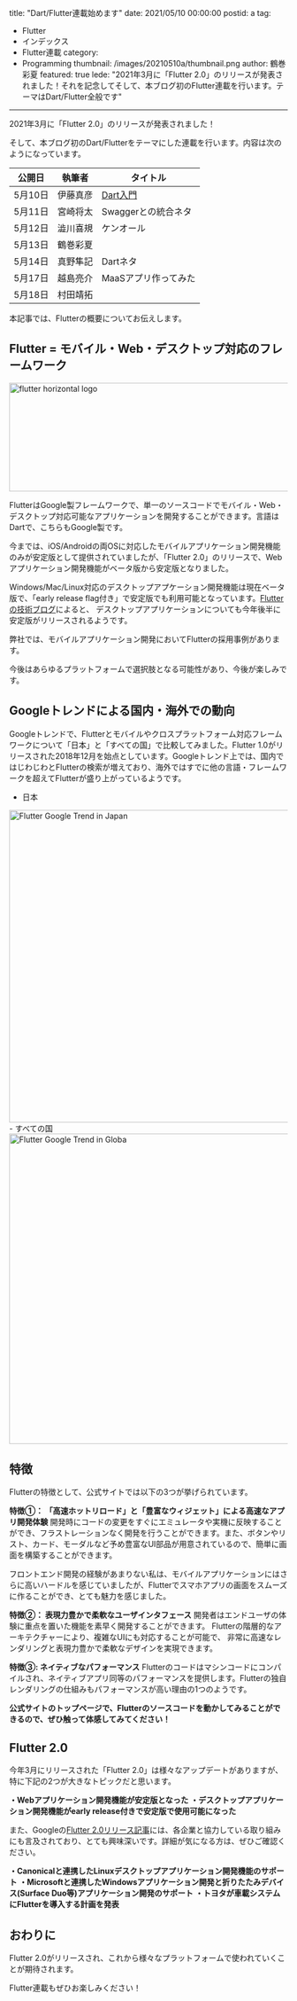 title: "Dart/Flutter連載始めます"
date: 2021/05/10 00:00:00
postid: a
tag:
  - Flutter
  - インデックス
  - Flutter連載
category:
  - Programming
thumbnail: /images/20210510a/thumbnail.png
author: 鶴巻彩夏
featured: true
lede: "2021年3月に「Flutter 2.0」のリリースが発表されました！それを記念してそして、本ブログ初のFlutter連載を行います。テーマはDart/Flutter全般です"
---

2021年3月に「Flutter 2.0」のリリースが発表されました！

そして、本ブログ初のDart/Flutterをテーマにした連載を行います。内容は次のようになっています。

|公開日|執筆者|タイトル|
|---|---|---|
|5月10日|伊藤真彦| [Dart入門](/articles/20210510b/) |
|5月11日|宮崎将太| Swaggerとの統合ネタ  |
|5月12日|澁川喜規| ケンオール  |
|5月13日|鶴巻彩夏|  |
|5月14日|真野隼記| Dartネタ |
|5月17日|越島亮介| MaaSアプリ作ってみた |
|5月18日|村田靖拓|  |

本記事では、Flutterの概要についてお伝えします。

## Flutter = モバイル・Web・デスクトップ対応のフレームワーク

<img src="/images/20210510a/logo_lockup_flutter_horizontal.png" alt="flutter horizontal logo" width="700px" height="196px">

FlutterはGoogle製フレームワークで、単一のソースコードでモバイル・Web・デスクトップ対応可能なアプリケーションを開発することができます。言語はDartで、こちらもGoogle製です。

今までは、iOS/Androidの両OSに対応したモバイルアプリケーション開発機能のみが安定版として提供されていましたが、「Flutter 2.0」のリリースで、Webアプリケーション開発機能がベータ版から安定版となりました。

Windows/Mac/Linux対応のデスクトップアプケーション開発機能は現在ベータ版で、「early release flag付き」で安定版でも利用可能となっています。[Flutterの技術ブログ](https://medium.com/flutter/whats-new-in-flutter-2-0-fe8e95ecc65)によると、 デスクトップアプリケーションについても今年後半に安定版がリリースされるようです。

弊社では、モバイルアプリケーション開発においてFlutterの採用事例があります。

今後はあらゆるプラットフォームで選択肢となる可能性があり、今後が楽しみです。

## Googleトレンドによる国内・海外での動向
Googleトレンドで、Flutterとモバイルやクロスプラットフォーム対応フレームワークについて「日本」と「すべての国」で比較してみました。Flutter 1.0がリリースされた2018年12月を始点としています。Googleトレンド上では、国内ではじわじわとFlutterの検索が増えており、海外ではすでに他の言語・フレームワークを超えてFlutterが盛り上がっているようです。

- 日本
<img src="/images/20210510a/flutter_google_treand_in_japan.png" alt="Flutter Google Trend in Japan" width="1191" height="564">
- すべての国
<img src="/images/20210510a/flutter_google_treand_in_global.png" alt="Flutter Google Trend in Globa" width="1178" height="560">


## 特徴

Flutterの特徴として、公式サイトでは以下の3つが挙げられています。

**特徴①： 「高速ホットリロード」と「豊富なウィジェット」による高速なアプリ開発体験**
開発時にコードの変更をすぐにエミュレータや実機に反映することができ、フラストレーションなく開発を行うことができます。また、ボタンやリスト、カード、モーダルなど予め豊富なUI部品が用意されているので、簡単に画面を構築することができます。

フロントエンド開発の経験があまりない私は、モバイルアプリケーションにはさらに高いハードルを感じていましたが、Flutterでスマホアプリの画面をスムーズに作ることができ、とても魅力を感じました。

**特徴②： 表現力豊かで柔軟なユーザインタフェース**
開発者はエンドユーザの体験に重点を置いた機能を素早く開発することができます。
Flutterの階層的なアーキテクチャーにより、複雑なUIにも対応することが可能で、
非常に高速なレンダリングと表現力豊かで柔軟なデザインを実現できます。

**特徴③: ネイティブなパフォーマンス**
Flutterのコードはマシンコードにコンパイルされ、ネイティブアプリ同等のパフォーマンスを提供します。Flutterの独自レンダリングの仕組みもパフォーマンスが高い理由の1つのようです。

**公式サイトのトップページで、Flutterのソースコードを動かしてみることができるので、ぜひ触って体感してみてください！**


## Flutter 2.0
今年3月にリリースされた「Flutter 2.0」は様々なアップデートがありますが、特に下記の2つが大きなトピックだと思います。

**・Webアプリケーション開発機能が安定版となった**
**・デスクトップアプリケーション開発機能がearly release付きで安定版で使用可能になった**

また、Googleの[Flutter 2.0リリース記事](https://developers.googleblog.com/2021/03/announcing-flutter-2.html)には、各企業と協力している取り組みにも言及されており、とても興味深いです。詳細が気になる方は、ぜひご確認ください。

**・Canonicalと連携したLinuxデスクトップアプリケーション開発機能のサポート**
**・Microsoftと連携したWindowsアプリケーション開発と折りたたみデバイス(Surface Duo等)アプリケーション開発のサポート**
**・トヨタが車載システムにFlutterを導入する計画を発表**

## おわりに

Flutter 2.0がリリースされ、これから様々なプラットフォームで使われていくことが期待されます。

Flutter連載もぜひお楽しみください！


<div class="iframely-embed"><div class="iframely-responsive" style="height: 140px; padding-bottom: 0;"><a href="https://future-architect.github.io/articles/20210112/index.html" data-iframely-url="//cdn.iframe.ly/P7BPs3C?iframe=card-small"></a></div></div><script async src="//cdn.iframe.ly/embed.js" charset="utf-8"></script>
